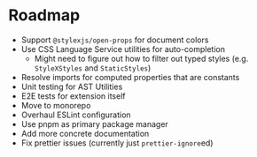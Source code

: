 # Roadmap

- Support `@stylexjs/open-props` for document colors
- Use CSS Language Service utilities for auto-completion
  - Might need to figure out how to filter out typed styles (e.g. `StyleXStyles` and `StaticStyles`)
- Resolve imports for computed properties that are constants
- Unit testing for AST Utilities
- E2E tests for extension itself
- Move to monorepo
- Overhaul ESLint configuration
- Use pnpm as primary package manager
- Add more concrete documentation
- Fix prettier issues (currently just `prettier-ignore`ed)
